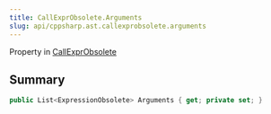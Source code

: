 ```yaml
---
title: CallExprObsolete.Arguments
slug: api/cppsharp.ast.callexprobsolete.arguments
---
```

Property in [CallExprObsolete](/api/cppsharp/ast/callexprobsolete)

## Summary



```csharp
public List<ExpressionObsolete> Arguments { get; private set; }
```

